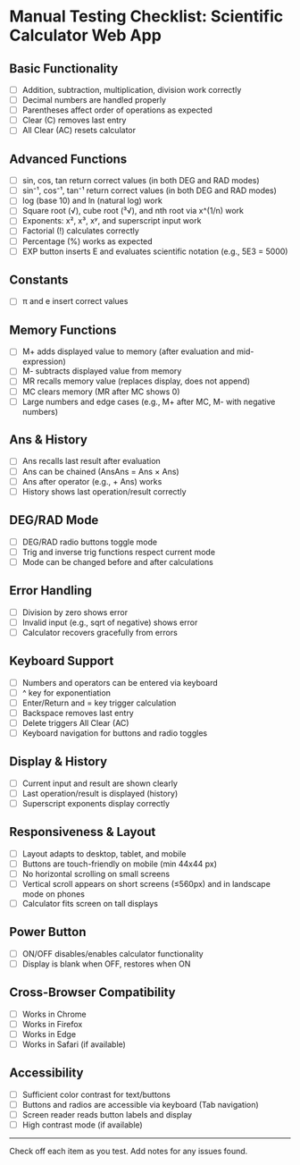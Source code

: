 # Manual Testing Checklist: Scientific Calculator Web App

## Basic Functionality
- [ ] Addition, subtraction, multiplication, division work correctly
- [ ] Decimal numbers are handled properly
- [ ] Parentheses affect order of operations as expected
- [ ] Clear (C) removes last entry
- [ ] All Clear (AC) resets calculator

## Advanced Functions
- [ ] sin, cos, tan return correct values (in both DEG and RAD modes)
- [ ] sin⁻¹, cos⁻¹, tan⁻¹ return correct values (in both DEG and RAD modes)
- [ ] log (base 10) and ln (natural log) work
- [ ] Square root (√), cube root (³√), and nth root via x^(1/n) work
- [ ] Exponents: x², x³, xʸ, and superscript input work
- [ ] Factorial (!) calculates correctly
- [ ] Percentage (%) works as expected
- [ ] EXP button inserts E and evaluates scientific notation (e.g., 5E3 = 5000)

## Constants
- [ ] π and e insert correct values

## Memory Functions
- [ ] M+ adds displayed value to memory (after evaluation and mid-expression)
- [ ] M- subtracts displayed value from memory
- [ ] MR recalls memory value (replaces display, does not append)
- [ ] MC clears memory (MR after MC shows 0)
- [ ] Large numbers and edge cases (e.g., M+ after MC, M- with negative numbers)

## Ans & History
- [ ] Ans recalls last result after evaluation
- [ ] Ans can be chained (AnsAns = Ans × Ans)
- [ ] Ans after operator (e.g., + Ans) works
- [ ] History shows last operation/result correctly

## DEG/RAD Mode
- [ ] DEG/RAD radio buttons toggle mode
- [ ] Trig and inverse trig functions respect current mode
- [ ] Mode can be changed before and after calculations

## Error Handling
- [ ] Division by zero shows error
- [ ] Invalid input (e.g., sqrt of negative) shows error
- [ ] Calculator recovers gracefully from errors

## Keyboard Support
- [ ] Numbers and operators can be entered via keyboard
- [ ] ^ key for exponentiation
- [ ] Enter/Return and = key trigger calculation
- [ ] Backspace removes last entry
- [ ] Delete triggers All Clear (AC)
- [ ] Keyboard navigation for buttons and radio toggles

## Display & History
- [ ] Current input and result are shown clearly
- [ ] Last operation/result is displayed (history)
- [ ] Superscript exponents display correctly

## Responsiveness & Layout
- [ ] Layout adapts to desktop, tablet, and mobile
- [ ] Buttons are touch-friendly on mobile (min 44x44 px)
- [ ] No horizontal scrolling on small screens
- [ ] Vertical scroll appears on short screens (≤560px) and in landscape mode on phones
- [ ] Calculator fits screen on tall displays

## Power Button
- [ ] ON/OFF disables/enables calculator functionality
- [ ] Display is blank when OFF, restores when ON

## Cross-Browser Compatibility
- [ ] Works in Chrome
- [ ] Works in Firefox
- [ ] Works in Edge
- [ ] Works in Safari (if available)

## Accessibility
- [ ] Sufficient color contrast for text/buttons
- [ ] Buttons and radios are accessible via keyboard (Tab navigation)
- [ ] Screen reader reads button labels and display
- [ ] High contrast mode (if available)

---

Check off each item as you test. Add notes for any issues found.